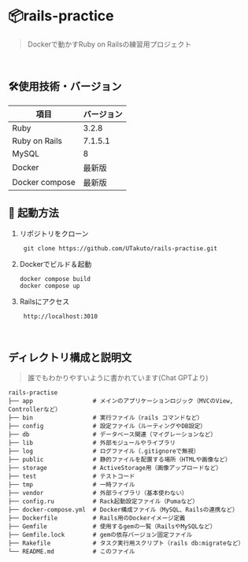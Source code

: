 # 📦rails-practice
>Dockerで動かすRuby on Railsの練習用プロジェクト

<br>

## 🛠使用技術・バージョン
|項目|バージョン|
|-----|-----|
|Ruby|3.2.8|
|Ruby on Rails|7.1.5.1|
|MySQL|8|
|Docker|最新版|
|Docker compose|最新版|


## 🚀 起動方法

1. リポジトリをクローン
    ```
     git clone https://github.com/UTakuto/rails-practise.git
    ```
2.  Dockerでビルド＆起動
     ```
     docker compose build
     docker compose up
     ```
3.  Railsにアクセス
     ```
      http://localhost:3010
     ```



<br>

## ディレクトリ構成と説明文
>誰でもわかりやすいように書かれています(Chat GPTより)
```
rails-practise
├── app                 # メインのアプリケーションロジック（MVCのView, Controllerなど）
├── bin                 # 実行ファイル（rails コマンドなど）
├── config              # 設定ファイル（ルーティングやDB設定）
├── db                  # データベース関連（マイグレーションなど）
├── lib                 # 外部モジュールやライブラリ
├── log                 # ログファイル（.gitignoreで無視）
├── public              # 静的ファイルを配置する場所（HTMLや画像など）
├── storage             # ActiveStorage用（画像アップロードなど）
├── test                # テストコード
├── tmp                 # 一時ファイル
├── vendor              # 外部ライブラリ（基本使わない）
├── config.ru           # Rack起動設定ファイル（Pumaなど）
├── docker-compose.yml  # Docker構成ファイル（MySQL、Railsの連携など）
├── Dockerfile          # Rails用のDockerイメージ定義
├── Gemfile             # 使用するgemの一覧（RailsやMySQLなど）
├── Gemfile.lock        # gemの依存バージョン固定ファイル
├── Rakefile            # タスク実行用スクリプト（rails db:migrateなど）
└── README.md           # このファイル
```
